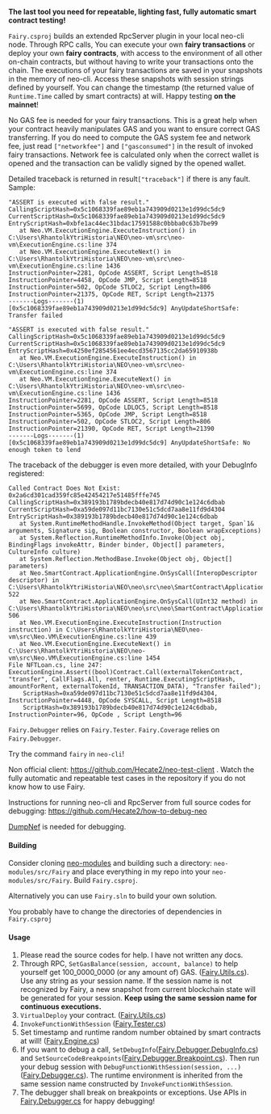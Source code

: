 **The last tool you need for repeatable, lighting fast, fully automatic smart contract testing!**

`Fairy.csproj` builds an extended RpcServer plugin in your local neo-cli node. Through RPC calls, You can execute your own **fairy transactions** or deploy your own **fairy contracts**, with access to the environment of all other on-chain contracts, but without having to write your transactions onto the chain. The executions of your fairy transactions are saved in your snapshots in the memory of neo-cli. Access these snapshots with session strings defined by yourself. You can change the timestamp (the returned value of `Runtime.Time` called by smart contracts) at will. Happy testing **on the mainnet**!  

No GAS fee is needed for your fairy transactions. This is a great help when your contract heavily manipulates GAS and you want to ensure correct GAS transferring. If you do need to compute the GAS system fee and network fee, just read `["networkfee"]` and `["gasconsumed"]` in the result of invoked fairy transactions. Network fee is calculated only when the correct wallet is opened and the transaction can be validly signed by the opened wallet.  

Detailed traceback is returned in result`["traceback"]` if there is any fault. Sample:

```
"ASSERT is executed with false result."
CallingScriptHash=0x5c1068339fae89eb1a743909d0213e1d99dc5dc9
CurrentScriptHash=0x5c1068339fae89eb1a743909d0213e1d99dc5dc9
EntryScriptHash=0xbfe1ac44ec31bdac17591588c0bbba0c63b7be99
   at Neo.VM.ExecutionEngine.ExecuteInstruction() in C:\Users\RhantolkYtriHistoria\NEO\neo-vm\src\neo-vm\ExecutionEngine.cs:line 374
   at Neo.VM.ExecutionEngine.ExecuteNext() in C:\Users\RhantolkYtriHistoria\NEO\neo-vm\src\neo-vm\ExecutionEngine.cs:line 1436
InstructionPointer=2281, OpCode ASSERT, Script Length=8518
InstructionPointer=4458, OpCode JMP, Script Length=8518
InstructionPointer=502, OpCode STLOC2, Script Length=806
InstructionPointer=21375, OpCode RET, Script Length=21375
-------Logs-------(1)
[0x5c1068339fae89eb1a743909d0213e1d99dc5dc9] AnyUpdateShortSafe: Transfer failed
```

```
"ASSERT is executed with false result."
CallingScriptHash=0x5c1068339fae89eb1a743909d0213e1d99dc5dc9
CurrentScriptHash=0x5c1068339fae89eb1a743909d0213e1d99dc5dc9
EntryScriptHash=0x4250ef2854561ee4ecd3567135cc2da65910938b
   at Neo.VM.ExecutionEngine.ExecuteInstruction() in C:\Users\RhantolkYtriHistoria\NEO\neo-vm\src\neo-vm\ExecutionEngine.cs:line 374
   at Neo.VM.ExecutionEngine.ExecuteNext() in C:\Users\RhantolkYtriHistoria\NEO\neo-vm\src\neo-vm\ExecutionEngine.cs:line 1436
InstructionPointer=2281, OpCode ASSERT, Script Length=8518
InstructionPointer=5699, OpCode LDLOC5, Script Length=8518
InstructionPointer=5365, OpCode JMP, Script Length=8518
InstructionPointer=502, OpCode STLOC2, Script Length=806
InstructionPointer=21390, OpCode RET, Script Length=21390
-------Logs-------(1)
[0x5c1068339fae89eb1a743909d0213e1d99dc5dc9] AnyUpdateShortSafe: No enough token to lend
```

The traceback of the debugger is even more detailed, with your DebugInfo registered:

```
Called Contract Does Not Exist: 0x2a6cd301cad359fc85e42454217e51485fffe745
CallingScriptHash=0x389193b1789bdecb40e817d74d90c1e124c6dbab
CurrentScriptHash=0xa59de097d11bc7130e51c5dcd7aa8e11fd9d4304
EntryScriptHash=0x389193b1789bdecb40e817d74d90c1e124c6dbab
   at System.RuntimeMethodHandle.InvokeMethod(Object target, Span`1& arguments, Signature sig, Boolean constructor, Boolean wrapExceptions)
   at System.Reflection.RuntimeMethodInfo.Invoke(Object obj, BindingFlags invokeAttr, Binder binder, Object[] parameters, CultureInfo culture)
   at System.Reflection.MethodBase.Invoke(Object obj, Object[] parameters)
   at Neo.SmartContract.ApplicationEngine.OnSysCall(InteropDescriptor descriptor) in C:\Users\RhantolkYtriHistoria\NEO\neo\src\neo\SmartContract\ApplicationEngine.cs:line 522
   at Neo.SmartContract.ApplicationEngine.OnSysCall(UInt32 method) in C:\Users\RhantolkYtriHistoria\NEO\neo\src\neo\SmartContract\ApplicationEngine.cs:line 506
   at Neo.VM.ExecutionEngine.ExecuteInstruction(Instruction instruction) in C:\Users\RhantolkYtriHistoria\NEO\neo-vm\src\Neo.VM\ExecutionEngine.cs:line 439
   at Neo.VM.ExecutionEngine.ExecuteNext() in C:\Users\RhantolkYtriHistoria\NEO\neo-vm\src\Neo.VM\ExecutionEngine.cs:line 1454
File NFTLoan.cs, line 247: ExecutionEngine.Assert((bool)Contract.Call(externalTokenContract, "transfer", CallFlags.All, renter, Runtime.ExecutingScriptHash, amountForRent, externalTokenId, TRANSACTION_DATA), "Transfer failed");
	ScriptHash=0xa59de097d11bc7130e51c5dcd7aa8e11fd9d4304, InstructionPointer=4448, OpCode SYSCALL, Script Length=8518
	ScriptHash=0x389193b1789bdecb40e817d74d90c1e124c6dbab, InstructionPointer=96, OpCode , Script Length=96
```

`Fairy.Debugger` relies on `Fairy.Tester`. `Fairy.Coverage` relies on `Fairy.Debugger`.

Try the command `fairy` in `neo-cli`!

Non official client: https://github.com/Hecate2/neo-test-client . Watch the fully automatic and repeatable test cases in the repository if you do not know how to use Fairy. 

Instructions for running neo-cli and RpcServer from full source codes for debugging: https://github.com/Hecate2/how-to-debug-neo

[DumpNef](https://github.com/devhawk/DumpNef) is needed for debugging.

#### Building

Consider cloning [neo-modules](https://github.com/neo-project/neo-modules) and building such a directory: `neo-modules/src/Fairy` and place everything in my repo into your `neo-modules/src/Fairy`. Build `Fairy.csproj`.

Alternatively you can use `Fairy.sln` to build your own solution.

You probably have to change the directories of dependencies in `Fairy.csproj`

#### Usage

1. Please read the source codes for help. I have not written any docs.
2. Through RPC, `SetGasBalance(session, account, balance)` to help yourself get 100_0000_0000 (or any amount of) GAS. ([Fairy.Utils.cs](Fairy.Utils.cs)). Use any string as your session name. If the session name is not recognized by Fairy, a new snapshot from current blockchain state will be generated for your session. **Keep using the same session name for continuous executions.** 
3. `VirtualDeploy` your contract. ([Fairy.Utils.cs](Fairy.Utils.cs))
4. `InvokeFunctionWithSession` ([Fairy.Tester.cs](Fairy.Tester.cs))
5. Set timestamp and runtime random number obtained by smart contracts at will! ([Fairy.Engine.cs](Fairy.Engine.cs))
6. If you want to debug a call, `SetDebugInfo`([Fairy.Debugger.DebugInfo.cs](Fairy.Debugger.DebugInfo.cs)) and `SetSourceCodeBreakpoints`([Fairy.Debugger.Breakpoint.cs](Fairy.Debugger.Breakpoint.cs)). Then run your debug session with `DebugFunctionWithSession(session, ...)`([Fairy.Debugger.cs](Fairy.Debugger.cs)). The runtime environment is inherited from the same session name constructed by `InvokeFunctionWithSession`. 
7. The debugger shall break on breakpoints or exceptions. Use APIs in [Fairy.Debugger.cs](Fairy.Debugger.cs) for happy debugging!

